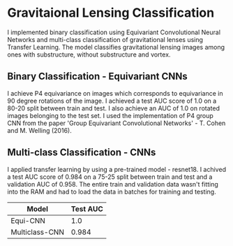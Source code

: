 # Gravitaional Lensing Classification

I implemented binary classification using Equivariant Convolutional Neural Networks and multi-class classification of gravitational lenses using Transfer Learning. The model classifies gravitational lensing images among ones with substructure, without substructure and vortex.

## Binary Classification - Equivariant CNNs

I achieve P4 equivariance on images which corresponds to equivariance in 90 degree rotations of the image. I achieved a test AUC score of 1.0 on a 80-20 split between train and test. I also achieve an AUC of 1.0 on rotated images belonging to the test set. I used the implementation of P4 group CNN from the paper 'Group Equivariant Convolutional Networks' - T. Cohen and M. Welling (2016).

## Multi-class Classification - CNNs

I applied transfer learning by using a pre-trained model - resnet18. I achived a test AUC score of 0.984 on a 75-25 split between train and test and a validation AUC of 0.958. The entire train and validation data wasn't fitting into the RAM and had to load the data in batches for training and testing.

|Model|Test AUC|
|-----|--------|
| Equi-CNN   | 1.0 |
| Multiclass-CNN | 0.984 |
